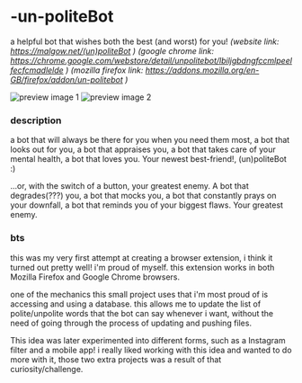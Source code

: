 # -un-politeBot
a helpful bot that wishes both the best (and worst) for you!
_(website link: https://malgow.net/(un)politeBot )_
_(google chrome link: https://chrome.google.com/webstore/detail/unpolitebot/lbiljgbdngfccmlpeelfecfcmadlelde )_
_(mozilla firefox link: https://addons.mozilla.org/en-GB/firefox/addon/un-politebot )_

![preview image 1](https://malgow.net/images/carousel/(u)pb%20carousel/upb2.PNG)
![preview image 2](https://malgow.net/images/carousel/(u)pb%20carousel/upb4.PNG)

### description
a bot that will always be there for you when you need them most, a bot that looks out for you, a bot that appraises you, a bot that takes care of your mental health, a bot that loves you. Your newest best-friend!, (un)politeBot :)

...or, with the switch of a button, your greatest enemy. A bot that degrades(???) you, a bot that mocks you, a bot that constantly prays on your downfall, a bot that reminds you of your biggest flaws. Your greatest enemy.

### bts
this was my very first attempt at creating a browser extension, i think it turned out pretty well! i'm proud of myself. this extension works in both Mozilla Firefox and Google Chrome browsers.

one of the mechanics this small project uses that i'm most proud of is accessing and using a database. this allows me to update the list of polite/unpolite words that the bot can say whenever i want, without the need of going through the process of updating and pushing files.

This idea was later experimented into different forms, such as a Instagram filter and a mobile app! i really liked working with this idea and wanted to do more with it, those two extra projects was a result of that curiosity/challenge.
